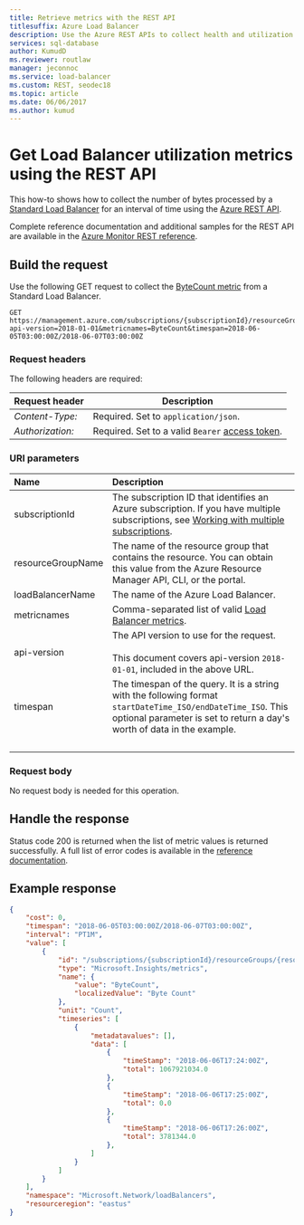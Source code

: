 ```yaml
---
title: Retrieve metrics with the REST API
titlesuffix: Azure Load Balancer
description: Use the Azure REST APIs to collect health and utilization metrics for Load Balancer for a given range of time and dates.
services: sql-database
author: KumudD
ms.reviewer: routlaw
manager: jeconnoc
ms.service: load-balancer
ms.custom: REST, seodec18
ms.topic: article
ms.date: 06/06/2017
ms.author: kumud
---
```


# Get Load Balancer utilization metrics using the REST API

This how-to shows how to collect the number of bytes processed by a [Standard Load Balancer](/azure/load-balancer/load-balancer-standard-overview) for an interval of time using the [Azure REST API](/rest/api/azure/).

Complete reference documentation and additional samples for the REST API are available in the [Azure Monitor REST reference](/rest/api/monitor). 

## Build the request

Use the following GET request to collect the [ByteCount metric](/azure/load-balancer/load-balancer-standard-diagnostics#multi-dimensional-metrics) from a Standard Load Balancer. 

```http
GET https://management.azure.com/subscriptions/{subscriptionId}/resourceGroups/{resourceGroupName}/providers/Microsoft.Network/loadBalancers/{loadBalancerName}/providers/microsoft.insights/metrics?api-version=2018-01-01&metricnames=ByteCount&timespan=2018-06-05T03:00:00Z/2018-06-07T03:00:00Z
```

### Request headers

The following headers are required: 

|Request header|Description|  
|--------------------|-----------------|  
|*Content-Type:*|Required. Set to `application/json`.|  
|*Authorization:*|Required. Set to a valid `Bearer` [access token](/rest/api/azure/#authorization-code-grant-interactive-clients). |  

### URI parameters

| Name | Description |
| :--- | :---------- |
| subscriptionId | The subscription ID that identifies an Azure subscription. If you have multiple subscriptions, see [Working with multiple subscriptions](https://docs.microsoft.com/cli/azure/manage-azure-subscriptions-azure-cli?view=azure-cli-latest). |
| resourceGroupName | The name of the resource group that contains the resource. You can obtain this value from the Azure Resource Manager API, CLI, or the portal. |
| loadBalancerName | The name of the Azure Load Balancer. |
| metricnames | Comma-separated list of valid  [Load Balancer metrics](/azure/load-balancer/load-balancer-standard-diagnostics). |
| api-version | The API version to use for the request.<br /><br /> This document covers api-version `2018-01-01`, included in the above URL.  |
| timespan | The timespan of the query. It is a string with the following format `startDateTime_ISO/endDateTime_ISO`. This optional parameter is set to return a day's worth of data in the example. |
| &nbsp; | &nbsp; |

### Request body

No request body is needed for this operation.

## Handle the response

Status code 200 is returned when the list of metric values is returned successfully. A full list of error codes is available in the [reference documentation](/rest/api/monitor/metrics/list#errorresponse).

## Example response 

```json
{
	"cost": 0,
	"timespan": "2018-06-05T03:00:00Z/2018-06-07T03:00:00Z",
	"interval": "PT1M",
	"value": [
		{
			"id": "/subscriptions/{subscriptionId}/resourceGroups/{resourceGroupName}/providers/Microsoft.Network/loadBalancers/{loadBalancerName}/providers/Microsoft.Insights/metrics/ByteCount",
			"type": "Microsoft.Insights/metrics",
			"name": {
				"value": "ByteCount",
				"localizedValue": "Byte Count"
			},
			"unit": "Count",
			"timeseries": [
				{
					"metadatavalues": [],
					"data": [
						{
							"timeStamp": "2018-06-06T17:24:00Z",
							"total": 1067921034.0
						},
						{
							"timeStamp": "2018-06-06T17:25:00Z",
							"total": 0.0
						},
						{
							"timeStamp": "2018-06-06T17:26:00Z",
							"total": 3781344.0
						},
					]
				}
			]
		}
	],
	"namespace": "Microsoft.Network/loadBalancers",
	"resourceregion": "eastus"
}
```
